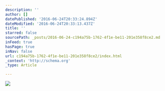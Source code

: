 ```yaml
---
description: ''
author: []
datePublished: '2016-06-24T20:33:24.894Z'
dateModified: '2016-06-24T20:33:13.437Z'
title: ''
starred: false
sourcePath: _posts/2016-06-24-c194a75b-1762-4f1e-be11-201e358f8ce2.md
inFeed: true
hasPage: true
inNav: false
url: c194a75b-1762-4f1e-be11-201e358f8ce2/index.html
_context: 'http://schema.org'
_type: Article

---
```

![](https://the-grid-user-content.s3-us-west-2.amazonaws.com/59b1c1cc-3e9f-40be-aeee-5d7b8188a4a1.jpg)